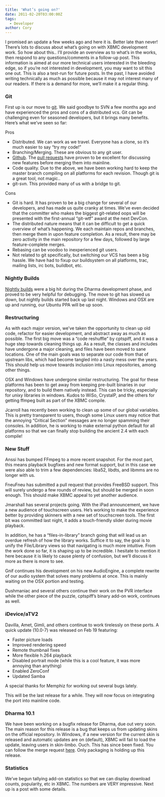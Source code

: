```yaml
---
title: 'What’s going on?'
date: 2011-02-20T03:00:00Z
tags:
  - Developer
author: Cory
---
```

I promised an update a few weeks ago and here it is. Better late than never! There’s lots to discuss about what’s going on with XBMC development work. So how about this.. I’ll provide an overview as to what’s in the works, then respond to any questions/comments in a follow-up post. This information is aimed at our more technical users interested in the bleeding edge, so if you’re not interested in development, you may want to sit this one out. This is also a test-run for future posts. In the past, I have avoided writing technically as much as possible because it may not interest many of our readers. If there is a demand for more, we’ll make it a regular thing.  


 ### Git

 First up is our move to [git](https://en.wikipedia.org/wiki/Git_%28software%29). We said goodbye to SVN a few months ago and have experienced the pros and cons of a distributed vcs. Git can be challenging even for seasoned developers, but it brings many benefits. Here’s what we’ve seen so far:

 Pros

 
 * Distributed. We can work as we travel. Everyone has a clone, so it’s much easier to say “try my code!”
 * Branching/Merging. These are obvious to any git user.
 * [Github](https://github.com/xbmc/xbmc). The [pull requests](https://github.com/xbmc/xbmc/pulls) have proven to be excellent for discussing new features before merging them into mainline.
 * Code quality. Due to the above, we have been working hard to keep the master branch compiling on all platforms for each revision. Though git is a great tool, not magic..
 * git-svn. This provided many of us with a bridge to git.
 
 Cons

 
 * Git is hard. It has proven to be a big change for several of our developers, and has made us quite cranky at times. We’ve even decided that the committer who makes the biggest git-related oops will be presented with the first-annual “git-wtf” award at the next DevCon.
 * The distributed nature means that it can be difficult to get a quick overview of what’s happening. We each maintain repos and branches, then merge them in upon feature completion. As a result, there may be zero activity in the main repository for a few days, followed by large feature-complete merges.
 * Rebasing can be voodoo to inexperienced git users.
 * Not related to git specifically, but switching our VCS has been a big hassle. We have had to fixup our buildsystem on all platforms, trac, mailing lists, irc bots, buildbot, etc.
 
 ### Nightly Builds

 [Nightly builds](http://mirrors.xbmc.org/nightlies/) were a big hit during the Dharma development phase, and proved to be very helpful for debugging. The move to git has slowed us down, but nightly builds started back up last night. Windows and OSX are up and running, our Ubuntu PPA will be up soon.

 ### Restructuring

 As with each major version, we’ve taken the opportunity to clean up old code, refactor for easier development, and abstract away as much as possible. The first big move was a “code reshuffle” by cptspiff, and it was a huge step towards cleaning things up. As a result, the classes and includes have undergone a major cleaning, and files have been moved to sane locations. One of the main goals was to separate our code from that of upstream libs, which had become tangled into a nasty mess over the years. This should help us move towards inclusion into Linux repositories, among other things.

 OSX and Windows have undergone similar restructuring. The goal for these platforms has been to get away from keeping pre-built binaries in our repository, and to build them natively instead. This can be tricky, especially for unixy libraries in windows. Kudos to WiSo, CrystalP, and the others for getting ffmpeg built as part of the XBMC compile.

 Jcarroll has recently been working to clean up some of our global variables. This is pretty transparent to users, though some Linux users may notice that the annoying “Critical Section” messages are no longer spamming their consoles. In addition, he is working to make external python default for all platforms so that we can finally stop building the ancient 2.4 with each compile!

 ### New Stuff

 Anssi has bumped FFmpeg to a more recent snapshot. For the most part, this means playback bugfixes and new format support, but in this case we were also able to trim a few dependencies: liba52, libdts, and libmms are no longer with us.

 FneuFneu has submitted a pull request that provides FreeBSD support. This will surely undergo a few rounds of review, but should be merged in soon enough. This should make XBMC appeal to yet another audience.

 Jmarshall has several projects going. With the iPad announcement, we have a new audience of touchscreen users. He’s working to make the experience better by providing skinners with a new set of touchscreen tools. The first bit was committed last night, it adds a touch-friendly slider during movie playback.

 In addition, he has a “files-in-library” branch going that will lead us an overdue refresh of how the library works. Suffice it to say, the goal is to unify the File/Library views so that navigating is much more intuitive. From the work done so far, it is shaping up to be incredible. I hesitate to mention it here because it is likely to cause plenty of confusion, but we’ll discuss it more as there is more to see.

 Gnif continues his development on his new AudioEngine, a complete rewrite of our audio system that solves many problems at once. This is mainly waiting on the OSX portion and testing.

 Dushmaniac and several others continue their work on the PVR interface while the other piece of the puzzle, cptspiff’s binary add-on work, continues as well.

 ### iDevice/aTV2

 Davilla, Amet, Gimli, and others continue to work tirelessly on these ports. A quick update (10.0-7) was released on Feb 19 featuring:

 
 * Faster picture loads
 * Improved rendering speed
 * Remote thumbnail fixes
 * More flexible h.264 playback
 * Disabled portrait mode (while this is a cool feature, it was more annoying than anything)
 * Enabled ZeroConf
 * Updated Samba
 
 A special thanks for Memphiz for working out several bugs lately.

 This will be the last release for a while. They will now focus on integrating the port into mainline code.

 ### Dharma 10.1

 We have been working on a bugfix release for Dharma, due out very soon. The main reason for this release is a bug that keeps us from updating skins on the official repository. In Windows, if a new version for the current skin is released and automatic updates are on (default), XBMC will fail to load the update, leaving users in skin-limbo. Ouch. This has since been fixed. You can follow the merge request [here](https://github.com/xbmc/xbmc/pull/41). Only packaging is holding up this release.

 ### Statistics

 We’ve begun tallying add-on statistics so that we can display download counts, popularity, etc in XBMC. The numbers are VERY impressive. Next up is a post with some details.

 
